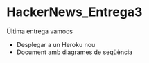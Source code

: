 # HackerNews_Entrega3
Última entrega vamoos

- Desplegar a un Heroku nou
- Document amb diagrames de seqüència
